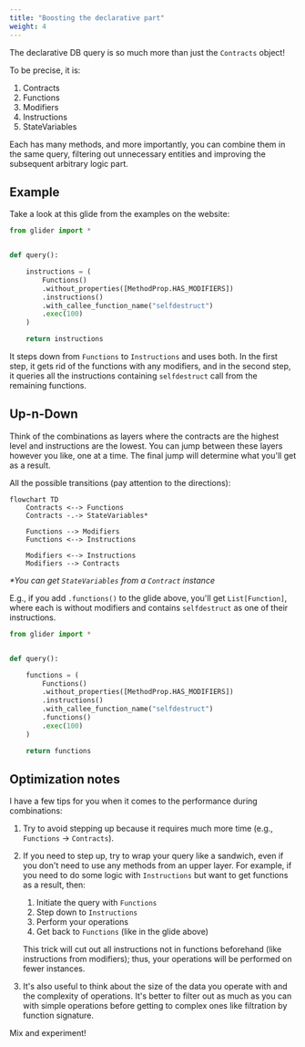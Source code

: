 ```yaml
---
title: "Boosting the declarative part"
weight: 4
---
```


The declarative DB query is so much more than just the `Contracts` object!

To be precise, it is:

1. Contracts
2. Functions
3. Modifiers
4. Instructions
5. StateVariables

Each has many methods, and more importantly, you can combine them in the same query, filtering out unnecessary entities and improving the subsequent arbitrary logic part.

## Example

Take a look at this glide from the examples on the website:

```python
from glider import *


def query():

    instructions = (
        Functions()
        .without_properties([MethodProp.HAS_MODIFIERS])
        .instructions()
        .with_callee_function_name("selfdestruct")
        .exec(100)
    )

    return instructions

```

It steps down from `Functions` to `Instructions` and uses both. In the first step, it gets rid of the functions with any modifiers, and in the second step, it queries all the instructions containing `selfdestruct` call from the remaining functions.

## Up-n-Down

Think of the combinations as layers where the contracts are the highest level and instructions are the lowest. You can jump between these layers however you like, one at a time. The final jump will determine what you'll get as a result.

All the possible transitions (pay attention to the directions):

```mermaid
flowchart TD
    Contracts <--> Functions
    Contracts -.-> StateVariables*

    Functions --> Modifiers
    Functions <--> Instructions

    Modifiers <--> Instructions
    Modifiers --> Contracts
```

_\*You can get `StateVariables` from a `Contract` instance_

E.g., if you add `.functions()` to the glide above, you'll get `List[Function]`, where each is without modifiers and contains `selfdestruct` as one of their instructions.

```python
from glider import *


def query():

    functions = (
        Functions()
        .without_properties([MethodProp.HAS_MODIFIERS])
        .instructions()
        .with_callee_function_name("selfdestruct")
        .functions()
        .exec(100)
    )

    return functions

```

## Optimization notes

I have a few tips for you when it comes to the performance during combinations:

1. Try to avoid stepping up because it requires much more time (e.g., `Functions` -> `Contracts`).
2. If you need to step up, try to wrap your query like a sandwich, even if you don't need to use any methods from an upper layer. For example, if you need to do some logic with `Instructions` but want to get functions as a result, then:

   1. Initiate the query with `Functions`
   2. Step down to `Instructions`
   3. Perform your operations
   4. Get back to `Functions` (like in the glide above)

   This trick will cut out all instructions not in functions beforehand (like instructions from modifiers); thus, your operations will be performed on fewer instances.

3. It's also useful to think about the size of the data you operate with and the complexity of operations. It's better to filter out as much as you can with simple operations before getting to complex ones like filtration by function signature.

Mix and experiment!


